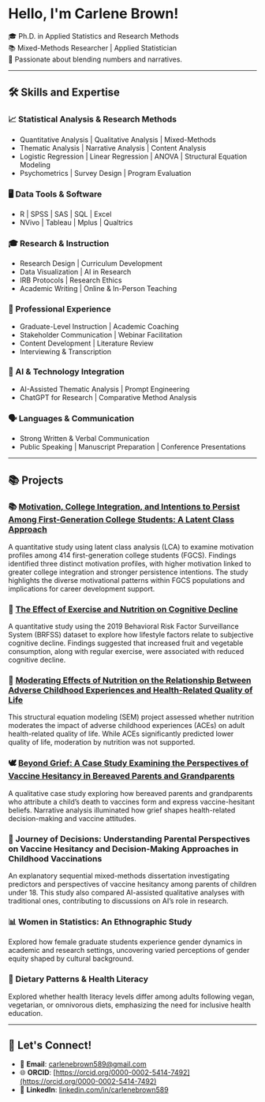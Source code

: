 # Hello, I'm Carlene Brown! 

🎓 Ph.D. in Applied Statistics and Research Methods  
📚 Mixed-Methods Researcher | Applied Statistician  
💬 Passionate about blending numbers and narratives.

---

## 🛠️ Skills and Expertise

### 📈 Statistical Analysis & Research Methods
- Quantitative Analysis | Qualitative Analysis | Mixed-Methods
- Thematic Analysis | Narrative Analysis | Content Analysis
- Logistic Regression | Linear Regression | ANOVA | Structural Equation Modeling
- Psychometrics | Survey Design | Program Evaluation

### 🖥️ Data Tools & Software
- R | SPSS | SAS | SQL | Excel
- NVivo | Tableau | Mplus | Qualtrics

### 🎓 Research & Instruction
- Research Design | Curriculum Development
- Data Visualization | AI in Research
- IRB Protocols | Research Ethics
- Academic Writing | Online & In-Person Teaching

### 🏢 Professional Experience
- Graduate-Level Instruction | Academic Coaching
- Stakeholder Communication | Webinar Facilitation
- Content Development | Literature Review
- Interviewing & Transcription

### 🤖 AI & Technology Integration
- AI-Assisted Thematic Analysis | Prompt Engineering
- ChatGPT for Research | Comparative Method Analysis

### 🗣️ Languages & Communication
- Strong Written & Verbal Communication
- Public Speaking | Manuscript Preparation | Conference Presentations

---

## 📚 Projects

### 📚 [Motivation, College Integration, and Intentions to Persist Among First-Generation College Students: A Latent Class Approach](https://journals.sagepub.com/doi/abs/10.1177/08948453231157757)
A quantitative study using latent class analysis (LCA) to examine motivation profiles among 414 first-generation college students (FGCS). Findings identified three distinct motivation profiles, with higher motivation linked to greater college integration and stronger persistence intentions. The study highlights the diverse motivational patterns within FGCS populations and implications for career development support.

### 🧠 [The Effect of Exercise and Nutrition on Cognitive Decline](https://github.com/Carley589/Exercise-Nutrition-Cognitive-Decline)
A quantitative study using the 2019 Behavioral Risk Factor Surveillance System (BRFSS) dataset to explore how lifestyle factors relate to subjective cognitive decline. Findings suggested that increased fruit and vegetable consumption, along with regular exercise, were associated with reduced cognitive decline.


### 🥗 [Moderating Effects of Nutrition on the Relationship Between Adverse Childhood Experiences and Health-Related Quality of Life](https://github.com/Carley589/Moderating-Effects-of-Nutrition)
This structural equation modeling (SEM) project assessed whether nutrition moderates the impact of adverse childhood experiences (ACEs) on adult health-related quality of life. While ACEs significantly predicted lower quality of life, moderation by nutrition was not supported.

### 🕊️ [Beyond Grief: A Case Study Examining the Perspectives of Vaccine Hesitancy in Bereaved Parents and Grandparents](https://github.com/Carley589/Beyond-Grief_A-Case-Study/blob/main/README.md)
A qualitative case study exploring how bereaved parents and grandparents who attribute a child’s death to vaccines form and express vaccine-hesitant beliefs. Narrative analysis illuminated how grief shapes health-related decision-making and vaccine attitudes.

### 💉 Journey of Decisions: Understanding Parental Perspectives on Vaccine Hesitancy and Decision-Making Approaches in Childhood Vaccinations
An explanatory sequential mixed-methods dissertation investigating predictors and perspectives of vaccine hesitancy among parents of children under 18. This study also compared AI-assisted qualitative analyses with traditional ones, contributing to discussions on AI’s role in research.

### 📊 Women in Statistics: An Ethnographic Study
Explored how female graduate students experience gender dynamics in academic and research settings, uncovering varied perceptions of gender equity shaped by cultural background.

### 🥦 Dietary Patterns & Health Literacy
Explored whether health literacy levels differ among adults following vegan, vegetarian, or omnivorous diets, emphasizing the need for inclusive health education.

---

## 🤝 Let's Connect!
- 📧 **Email**: carlenebrown589@gmail.com
- 🌐 **ORCID**: [https://orcid.org/0000-0002-5414-7492](https://orcid.org/0000-0002-5414-7492)
- 💼 **LinkedIn**: [linkedin.com/in/carlenebrown589](https://linkedin.com/in/carlenebrown589)
